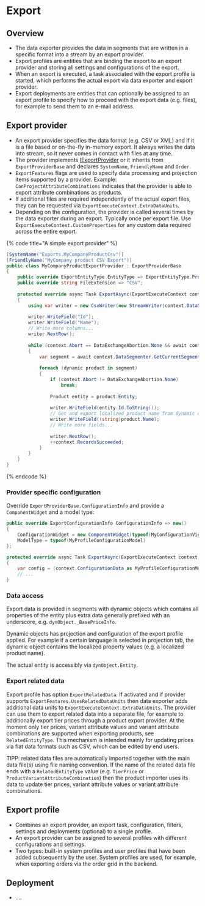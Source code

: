 # Export

## Overview

* The data exporter provides the data in segments that are written in a specific format into a stream by an export provider.
* Export profiles are entities that are binding the export to an export provider and storing all settings and configurations of the export.
* When an export is executed, a task associated with the export profile is started, which performs the actual export via data exporter and export provider.
* Export deployments are entities that can optionally be assigned to an export profile to specify how to proceed with the export data (e.g. files), for example to send them to an e-mail address.

## Export provider

* An export provider specifies the data format (e.g. CSV or XML) and if it is a file based or on-the-fly in-memory export. It always writes the data into stream, so it never comes in contact with files at any time.
* The provider implements [IExportProvider](https://github.com/smartstore/Smartstore/blob/main/src/Smartstore.Core/Platform/DataExchange/Export/IExportProvider.cs) or it inherits from `ExportProviderBase` and declares `SystemName`, `FriendlyName` and `Order`.
* `ExportFeatures` flags are used to specify data processing and projection items supported by a provider. Example: `CanProjectAttributeCombinations` indicates that the provider is able to export attribute combinations as products.
* If additional files are required independently of the actual export files, they can be requested via `ExportExecuteContext.ExtraDataUnits`.
* Depending on the configuration, the provider is called several times by the data exporter during an export. Typically once per export file. Use `ExportExecuteContext.CustomProperties` for any custom data required across the entire export.

{% code title="A simple export provider" %}
```csharp
[SystemName("Exports.MyCompanyProductCsv")]
[FriendlyName("MyCompany product CSV Export")]
public class MyCompanyProductExportProvider : ExportProviderBase
{
	public override ExportEntityType EntityType => ExportEntityType.Product;
	public override string FileExtension => "CSV";
	
	protected override async Task ExportAsync(ExportExecuteContext context, CancellationToken cancelToken)
	{
		using var writer = new CsvWriter(new StreamWriter(context.DataStream, Encoding.UTF8, 1024, true), CsvConfiguration.ExcelFriendlyConfiguration);
	
		writer.WriteField("Id");
		writer.WriteField("Name");
		// Write more columns...
		writer.NextRow();
	
		while (context.Abort == DataExchangeAbortion.None && await context.DataSegmenter.ReadNextSegmentAsync())
		{
			var segment = await context.DataSegmenter.GetCurrentSegmentAsync();
	
			foreach (dynamic product in segment)
			{
				if (context.Abort != DataExchangeAbortion.None)
					break;
	
				Product entity = product.Entity;
	
				writer.WriteField(entity.Id.ToString());
				// Get and export localized product name from dynamic object.
				writer.WriteField((string)product.Name);
				// Write more fields...
	
				writer.NextRow();
				++context.RecordsSucceeded;
			}
		}
	}
}
```
{% endcode %}

### Provider specific configuration

Override `ExportProviderBase.ConfigurationInfo` and provide a `ComponentWidget` and a model type:

```csharp
public override ExportConfigurationInfo ConfigurationInfo => new()
{
	ConfigurationWidget = new ComponentWidget(typeof(MyConfigurationViewComponent)),
	ModelType = typeof(MyProfileConfigurationModel)
};

protected override async Task ExportAsync(ExportExecuteContext context, CancellationToken cancelToken)
{
	var config = (context.ConfigurationData as MyProfileConfigurationModel) ?? new MyProfileConfigurationModel();
	// ...
}
```

### Data access

Export data is provided in segments with dynamic objects which contains all properties of the entity plus extra data generally prefixed with an underscore, e.g. `dynObject._BasePriceInfo`.

Dynamic objects has projection and configuration of the export profile applied. For example if a certain language is selected in projection tab, the dynamic object contains the localized property values (e.g. a localized product name).

The actual entity is accessibly via `dynObject.Entity`.

### Export related data

Export profile has option `ExportRelatedData`. If activated and if provider supports `ExportFeatures.UsesRelatedDataUnits` then data exporter adds additional data units to `ExportExecuteContext.ExtraDataUnits`. The provider can use them to export related data into a separate file, for example to additionally export tier prices through a product export provider. At the moment only tier prices, variant attribute values and variant attribute combinations are supported when exporting products, see `RelatedEntityType`. This mechanism is intended mainly for updating prices via flat data formats such as CSV, which can be edited by end users.

TIPP: related data files are automatically imported together with the main data file(s) using file naming convention. If the name of the related data file ends with a `RelatedEntityType` value (e.g. `TierPrice` or `ProductVariantAttributeCombination`) then the product importer uses its data to update tier prices, variant attribute values or variant attribute combinations.

## Export profile

* Combines an export provider, an export task, configuration, filters, settings and deployments (optional) to a single profile.&#x20;
* An export provider can be assigned to several profiles with different configurations and settings.
* Two types: built-in system profiles and user profiles that have been added subsequently by the user. System profiles are used, for example, when exporting orders via the order grid in the backend.



## Deployment

* ....
